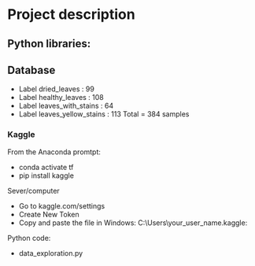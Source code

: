 # Project description

## Python libraries:

## Database

- Label  dried_leaves :  99
- Label  healthy_leaves :  108
- Label  leaves_with_stains :  64
- Label  leaves_yellow_stains :  113
Total = 384 samples

### Kaggle
From the Anaconda promtpt:
- conda activate tf 
- pip install kaggle

Sever/computer

- Go to kaggle.com/settings
- Create New Token
- Copy and paste the file in Windows: C:\Users\your_user_name\.kaggle:


Python code:
- data_exploration.py